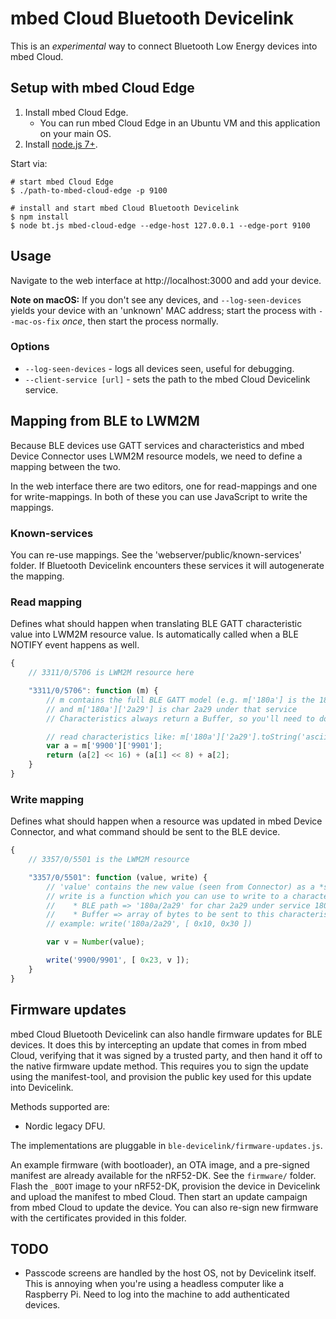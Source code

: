 # mbed Cloud Bluetooth Devicelink

This is an *experimental* way to connect Bluetooth Low Energy devices into mbed Cloud.

## Setup with mbed Cloud Edge

1. Install mbed Cloud Edge.
    * You can run mbed Cloud Edge in an Ubuntu VM and this application on your main OS.
1. Install [node.js 7+](https://nodejs.org/en/).

Start via:

```
# start mbed Cloud Edge
$ ./path-to-mbed-cloud-edge -p 9100

# install and start mbed Cloud Bluetooth Devicelink
$ npm install
$ node bt.js mbed-cloud-edge --edge-host 127.0.0.1 --edge-port 9100
```

## Usage

Navigate to the web interface at http://localhost:3000 and add your device.

**Note on macOS:** If you don't see any devices, and `--log-seen-devices` yields your device with an 'unknown' MAC address; start the process with `--mac-os-fix` *once*, then start the process normally.

### Options

* `--log-seen-devices` - logs all devices seen, useful for debugging.
* `--client-service [url]` - sets the path to the mbed Cloud Devicelink service.

## Mapping from BLE to LWM2M

Because BLE devices use GATT services and characteristics and mbed Device Connector uses LWM2M resource models, we need to define a mapping between the two.

In the web interface there are two editors, one for read-mappings and one for write-mappings. In both of these you can use JavaScript to write the mappings.

### Known-services

You can re-use mappings. See the 'webserver/public/known-services' folder. If Bluetooth Devicelink encounters these services it will autogenerate the mapping.

### Read mapping

Defines what should happen when translating BLE GATT characteristic value into LWM2M resource value. Is automatically called when a BLE NOTIFY event happens as well.

```js
{
    // 3311/0/5706 is LWM2M resource here

    "3311/0/5706": function (m) {
        // m contains the full BLE GATT model (e.g. m['180a'] is the 180a service)
        // and m['180a']['2a29'] is char 2a29 under that service
        // Characteristics always return a Buffer, so you'll need to do some work to 'un-buffer' it.

        // read characteristics like: m['180a']['2a29'].toString('ascii'))
        var a = m['9900']['9901'];
        return (a[2] << 16) + (a[1] << 8) + a[2];
    }
}
```

### Write mapping

Defines what should happen when a resource was updated in mbed Device Connector, and what command should be sent to the BLE device.

```js
{
    // 3357/0/5501 is the LWM2M resource

    "3357/0/5501": function (value, write) {
        // 'value' contains the new value (seen from Connector) as a *string*
        // write is a function which you can use to write to a characteristic. it has 2 arguments
        //    * BLE path => '180a/2a29' for char 2a29 under service 180a
        //    * Buffer => array of bytes to be sent to this characteristic
        // example: write('180a/2a29', [ 0x10, 0x30 ])

        var v = Number(value);

        write('9900/9901', [ 0x23, v ]);
    }
}
```

## Firmware updates

mbed Cloud Bluetooth Devicelink can also handle firmware updates for BLE devices. It does this by intercepting an update that comes in from mbed Cloud, verifying that it was signed by a trusted party, and then hand it off to the native firmware update method. This requires you to sign the update using the manifest-tool, and provision the public key used for this update into Devicelink.

Methods supported are:

* Nordic legacy DFU.

The implementations are pluggable in `ble-devicelink/firmware-updates.js`.

An example firmware (with bootloader), an OTA image, and a pre-signed manifest are already available for the nRF52-DK. See the `firmware/` folder. Flash the `_BOOT` image to your nRF52-DK, provision the device in Devicelink and upload the manifest to mbed Cloud. Then start an update campaign from mbed Cloud to update the device. You can also re-sign new firmware with the certificates provided in this folder.

## TODO

* Passcode screens are handled by the host OS, not by Devicelink itself. This is annoying when you're using a headless computer like a Raspberry Pi. Need to log into the machine to add authenticated devices.

